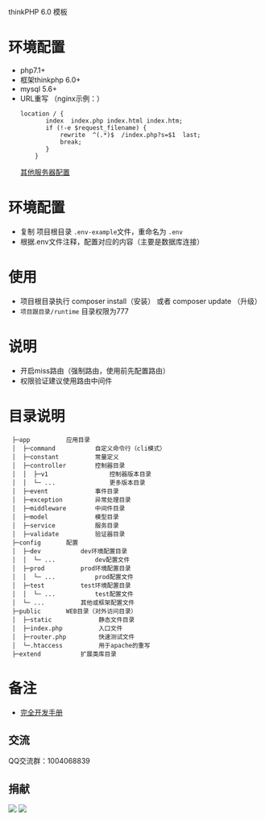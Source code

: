 thinkPHP 6.0 模板

环境配置
===============
 + php7.1+
 + 框架thinkphp 6.0+
 + mysql 5.6+
 + URL重写 （nginx示例：）
      ```
     location / {
             index  index.php index.html index.htm;
             if (!-e $request_filename) {
                 rewrite  ^(.*)$  /index.php?s=$1  last;
                 break;
             }
          }
     ```
    [其他服务器配置](https://www.kancloud.cn/manual/thinkphp6_0/1037488)

环境配置
==============
 + 复制 项目根目录 ```.env-example```文件，重命名为 ```.env```
 + 根据.env文件注释，配置对应的内容（主要是数据库连接）

使用
===============
 + 项目根目录执行 composer install（安装） 或者 composer update （升级）
 + ```项目跟目录/runtime``` 目录权限为777
 
说明
===============
 + 开启miss路由（强制路由，使用前先配置路由）
 + 权限验证建议使用路由中间件
 
 
目录说明
===============
```
 ├─app          应用目录
 │  ├─command           自定义命令行（cli模式）
 │  ├─constant          常量定义
 │  ├─controller        控制器目录
 │  │  ├─v1                 控制器版本目录
 │  │  └─ ...               更多版本目录
 │  ├─event             事件目录
 │  ├─exception         异常处理目录
 │  ├─middleware        中间件目录
 │  ├─model             模型目录
 │  ├─service           服务目录 
 │  ├─validate          验证器目录
 ├─config       配置
 │  ├─dev           dev环境配置目录
 │  │  └─ ...           dev配置文件
 │  ├─prod          prod环境配置目录
 │  │  └─ ...           prod配置文件
 │  ├─test          test环境配置目录
 │  │  └─ ...           test配置文件
 │  └─ ...          其他或框架配置文件
 ├─public       WEB目录（对外访问目录）
 │  ├─static             静态文件目录
 │  ├─index.php          入口文件
 │  ├─router.php         快速测试文件
 │  └─.htaccess          用于apache的重写
 ├─extend           扩展类库目录
 ```
 
 备注
 ===============
 + [完全开发手册](https://www.kancloud.cn/manual/thinkphp6_0/content)
 
 ## 交流
 QQ交流群：1004068839
  
 ## 捐献
 ![](http://blog.zhuangjun.top/images/wx_reward.png) 
 ![](http://blog.zhuangjun.top/images/ali_reward.png)